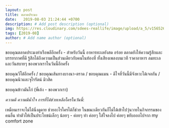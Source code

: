 ```yaml
---
layout: post
title: ตลาดประมง
date:   2019-08-03 21:24:44 +0700
description: # Add post description (optional)
img: https://res.cloudinary.com/sdees-reallife/image/upload/a_5/v1565265983/IMG_8630.jpg # Add image post (optional)
tags: [2019-08]
author: # Add name author (optional)
---
```

ขอบคุณตลาดประมงท่าเรือพลีอีกครั้ง - สำหรับวันนี้ อาหารทะเลยังสด อร่อย ตลาดยังให้ความรู้สึกและบรรยากาศที่ดี รู้สึกได้ถึงความเป็นส่วนเดียวกับคนในท้องที่ ทั้งเสียงเพลงบนเวที ราคาอาหาร ลมทะเล และวันสบายๆ ของพวกเราในวันนี้อีกครั้ง

ขอบคุณวีโต้อีกครั้ง / ขอบคุณเส้นทางบางนา-ตราด / ขอบคุณแมน - ดีใจที่วันนี้มีจังหวะได้เจอกัน / ขอบคุณนิวและจุไรรัตน์ มิวสิค

ขอบคุณข้าวมันไก่ (พี่เล้ง - ของพวกเรา)

<i class="fa fa-child" style="color:plum"></i>

*ความดี ความมีน้ำใจ การที่ได้ช่วยเหลือใครในวันนี้*:

เหมือนเราจะไม่ได้นิ่งดูดาย ช่วยอะไรใครได้ก็ช่วย ในขณะเดียวกันก็ไม่ได้เข้าไปวุ่นวายในกิจกรรมของคนอื่น ทำตัวให้เป็นประโยชน์เล็กๆ น้อยๆ - ค่อยๆ ทำ ค่อยๆ ใส่ใจลงไป ค่อยๆ ขยับออกไปจาก my comfort zone
